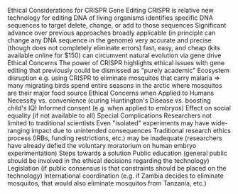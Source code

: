 Ethical Considerations for CRISPR Gene Editing
CRISPR is relative new technology for editing DNA of living organisms
identifies specific DNA sequences to target
delete, change, or add to those sequences
Significant advance over previous approaches
broadly applicable (in principle can change any DNA sequence in the genome)
very accurate and precise (though does not completely eliminate errors)
fast, easy, and cheap (kits available online for $150)
can circumvent natural evolution via gene drive
Ethical Concerns
The power of CRISPR highlights ethical issues with gene editing that previously could be dismissed as "purely academic"
Ecosystem disruption
e.g. using CRISPR to eliminate mosquitos that carry malaria => many migrating birds spend entire seasons in the arctic where mosquitos are their major food source
Ethical Concerns when Applied to Humans
Necessity vs. convenience (curing Huntington's Disease vs. boosting child's IQ)
Informed consent (e.g. when applied to embryos)
Effect on social equality (if not available to all)
Special Complications
Researchers not limited to traditional scientists
Even "isolated" experiments may have wide-ranging impact due to unintended consequences
Traditional research ethics process (IRBs, funding restrictions, etc.) may be inadequate (researchers have already defied the voluntary moratorium on human embryo experimentation)
Steps towards a solution
Public education (general public should be involved in the ethical decisions regarding the technology)
Legislation (if public consensus is that constraints should be placed on the technology)
International coordination (e.g. if Zambia decides to eliminate mosquitos, that would also eliminate mosquitos from Tanzania, etc.)